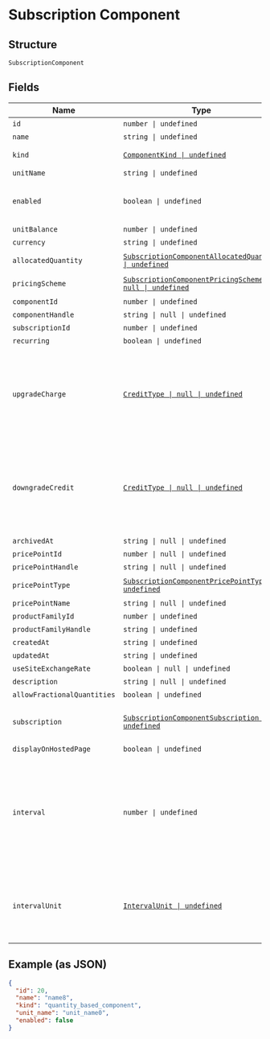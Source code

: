 
# Subscription Component

## Structure

`SubscriptionComponent`

## Fields

| Name | Type | Tags | Description |
|  --- | --- | --- | --- |
| `id` | `number \| undefined` | Optional | - |
| `name` | `string \| undefined` | Optional | - |
| `kind` | [`ComponentKind \| undefined`](../../doc/models/component-kind.md) | Optional | A handle for the component type |
| `unitName` | `string \| undefined` | Optional | - |
| `enabled` | `boolean \| undefined` | Optional | (for on/off components) indicates if the component is enabled for the subscription |
| `unitBalance` | `number \| undefined` | Optional | - |
| `currency` | `string \| undefined` | Optional | - |
| `allocatedQuantity` | [`SubscriptionComponentAllocatedQuantity \| undefined`](../../doc/models/containers/subscription-component-allocated-quantity.md) | Optional | This is a container for one-of cases. |
| `pricingScheme` | [`SubscriptionComponentPricingScheme \| null \| undefined`](../../doc/models/containers/subscription-component-pricing-scheme.md) | Optional | This is a container for one-of cases. |
| `componentId` | `number \| undefined` | Optional | - |
| `componentHandle` | `string \| null \| undefined` | Optional | - |
| `subscriptionId` | `number \| undefined` | Optional | - |
| `recurring` | `boolean \| undefined` | Optional | - |
| `upgradeCharge` | [`CreditType \| null \| undefined`](../../doc/models/credit-type.md) | Optional | The type of credit to be created when upgrading/downgrading. Defaults to the component and then site setting if one is not provided.<br>Available values: `full`, `prorated`, `none`. |
| `downgradeCredit` | [`CreditType \| null \| undefined`](../../doc/models/credit-type.md) | Optional | The type of credit to be created when upgrading/downgrading. Defaults to the component and then site setting if one is not provided.<br>Available values: `full`, `prorated`, `none`. |
| `archivedAt` | `string \| null \| undefined` | Optional | - |
| `pricePointId` | `number \| null \| undefined` | Optional | - |
| `pricePointHandle` | `string \| null \| undefined` | Optional | - |
| `pricePointType` | [`SubscriptionComponentPricePointType \| undefined`](../../doc/models/containers/subscription-component-price-point-type.md) | Optional | This is a container for one-of cases. |
| `pricePointName` | `string \| null \| undefined` | Optional | - |
| `productFamilyId` | `number \| undefined` | Optional | - |
| `productFamilyHandle` | `string \| undefined` | Optional | - |
| `createdAt` | `string \| undefined` | Optional | - |
| `updatedAt` | `string \| undefined` | Optional | - |
| `useSiteExchangeRate` | `boolean \| null \| undefined` | Optional | - |
| `description` | `string \| null \| undefined` | Optional | - |
| `allowFractionalQuantities` | `boolean \| undefined` | Optional | - |
| `subscription` | [`SubscriptionComponentSubscription \| undefined`](../../doc/models/subscription-component-subscription.md) | Optional | An optional object, will be returned if provided `include=subscription` query param. |
| `displayOnHostedPage` | `boolean \| undefined` | Optional | - |
| `interval` | `number \| undefined` | Optional | The numerical interval. i.e. an interval of '30' coupled with an interval_unit of day would mean this component price point would renew every 30 days. This property is only available for sites with Multifrequency enabled. |
| `intervalUnit` | [`IntervalUnit \| undefined`](../../doc/models/interval-unit.md) | Optional | A string representing the interval unit for this component price point, either month or day. This property is only available for sites with Multifrequency enabled. |

## Example (as JSON)

```json
{
  "id": 20,
  "name": "name8",
  "kind": "quantity_based_component",
  "unit_name": "unit_name0",
  "enabled": false
}
```

